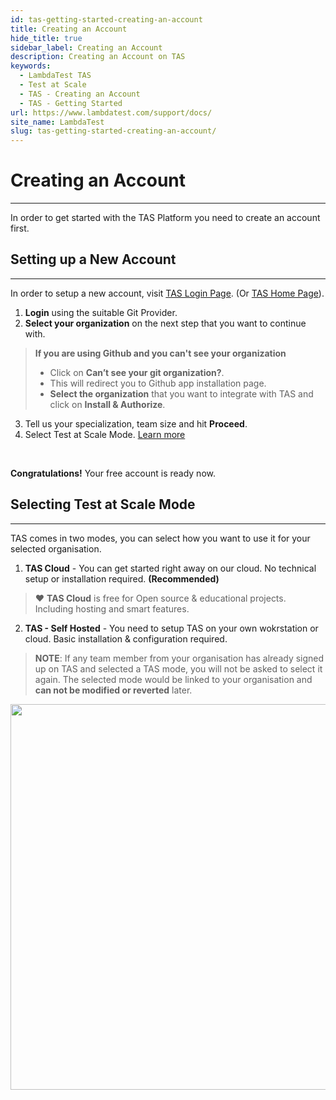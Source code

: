 ```yaml
---
id: tas-getting-started-creating-an-account
title: Creating an Account
hide_title: true
sidebar_label: Creating an Account
description: Creating an Account on TAS
keywords:
  - LambdaTest TAS
  - Test at Scale
  - TAS - Creating an Account
  - TAS - Getting Started
url: https://www.lambdatest.com/support/docs/
site_name: LambdaTest
slug: tas-getting-started-creating-an-account/
---
```


# Creating an Account
***
In order to get started with the TAS Platform you need to create an account first. 

##  Setting up a New Account
***
In order to setup a new account, visit [TAS Login Page](https://tas.lambdatest.com/login/). (Or [TAS Home Page](https://tas.lambdatest.com/)). 
1. **Login** using the suitable Git Provider.
2. **Select your organization** on the next step that you want to continue with.
> **If you are using Github and you can't see your organization**
> - Click on **Can’t see your git organization?**.
> - This will redirect you to Github app installation page.
> - **Select the organization** that you want to integrate with TAS and click on **Install & Authorize**.
3. Tell us your specialization, team size and hit **Proceed**.
4. Select Test at Scale Mode. [Learn more](#selecting-test-at-scale-mode)
<br/>

**Congratulations!** Your free account is ready now.

## Selecting Test at Scale Mode
***

​TAS comes in two modes, you can select how you want to use it for your selected organisation. 

1. **TAS Cloud** - You can get started right away on our cloud. No technical setup or installation required. **(Recommended)**
> ❤️ **TAS Cloud** is free for Open source & educational projects. Including hosting and smart features.

2. **TAS - Self Hosted** - You need to setup TAS on your own wokrstation or cloud. Basic installation & configuration required.


> **NOTE**:  If any team member from your organisation has already signed up on TAS and selected a TAS mode, you will not be asked to select it again. The selected mode would be linked to your organisation and **can not be modified or reverted** later.

<p align="center">
<img loading="lazy" src={require('../assets/images/tas/getting-started/create-a-new-account.gif').default} alt="Signup with TAS" width="1340" height="617" className="doc_img"/>
</p>